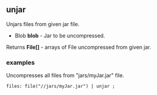## unjar

Unjars files from given jar file.

 * Blob __blob__ - Jar to be uncompressed.

Returns __File[]__ - arrays of File uncompressed from given jar.

### examples
Uncompresses all files from "jars/myJar.jar" file.

```
files: file("//jars/myJar.jar") | unjar ;
```

